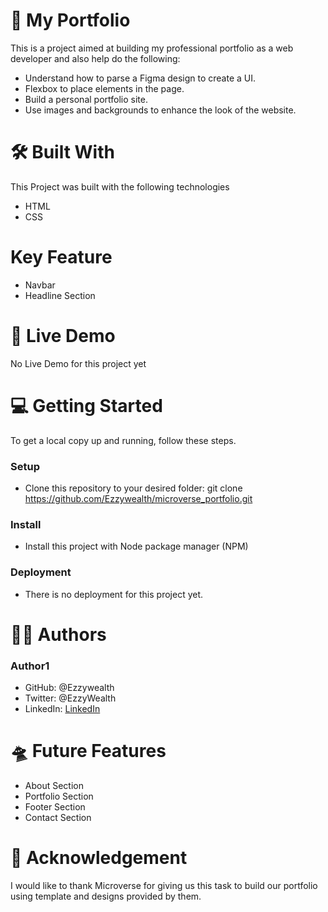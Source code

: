 # 📰 My Portfolio

This is a project aimed at building my professional portfolio as a web developer and also help do the following:

- Understand how to parse a Figma design to create a UI.
- Flexbox to place elements in the page.
- Build a personal portfolio site.
- Use images and backgrounds to enhance the look of the website.

# 🛠 Built With

This Project was built with the following technologies

- HTML
- CSS

# Key Feature

- Navbar
- Headline Section

# 🚀 Live Demo

No Live Demo for this project yet

# 💻 Getting Started

To get a local copy up and running, follow these steps.

### Setup

- Clone this repository to your desired folder: git clone https://github.com/Ezzywealth/microverse_portfolio.git

### Install

- Install this project with Node package manager (NPM)

### Deployment

- There is no deployment for this project yet.

# 👩‍💻 Authors

### Author1

- GitHub: @Ezzywealth
- Twitter: @EzzyWealth
- LinkedIn: <a href='https://www.linkedin.com/in/ezekiel-udiomuno-b14539150/'>LinkedIn</a>

# 🛸 Future Features

- About Section
- Portfolio Section
- Footer Section
- Contact Section

# 🙏 Acknowledgement

I would like to thank Microverse for giving us this task to build our portfolio using template and designs provided by them.
